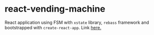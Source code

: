 # react-vending-machine

React application using FSM with `xstate` library, `rebass` framework and bootstrapped with `create-react-app`. Link [here.](https://l0rdcafe.github.io/react-vending-machine)